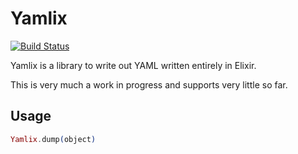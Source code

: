 Yamlix
======

[![Build Status](https://travis-ci.org/joekain/yamlix.svg?branch=master)](https://travis-ci.org/joekain/yamlix)

Yamlix is a library to write out YAML written entirely in Elixir.

This is very much a work in progress and supports very little so far.

## Usage

```elixir
Yamlix.dump(object)
```
